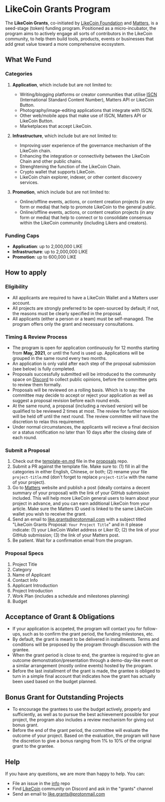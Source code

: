 # LikeCoin Grants Program

The **LikeCoin Grants**, co-initiated by [LikeCoin Foundation](https://like.co) and [Matters](https://matters.news), is a seed-stage (token) funding program. Positioned as a micro-incubator, the program aims to actively engage all sorts of contributors in the LikeCoin community, to help them build tools, products, events or businesses that add great value toward a more comprehensive ecosystem.


## What We Fund

### Categories

1. **Application**, which include but are not limited to:
    * Writing/blogging platforms or creator communities that utilise [ISCN](https://github.com/likecoin/iscn-specs) (International Standard Content Number), Matters API or LikeCoin Button.
    * Photography/image-editing applications that integrate with ISCN.
    * Other web/mobile apps that make use of ISCN, Matters API or LikeCoin Button.
    * Marketplaces that accept LikeCoin.

2. **Infrastructure**, which include but are not limited to:
    * Improving user experience of the governance mechanism of the LikeCoin chain.
    * Enhancing the integration or connectivity between the LikeCoin Chain and other public chains.
    * Strenghtening the function of the LikeCoin Chain.
    * Crypto wallet that supports LikeCoin.
    * LikeCoin chain explorer, indexer, or other content discovery services.

3. **Promotion**, which include but are not limited to:

    * Online/offline events, actions, or content creation projects (in any form or media) that help to promote LikeCoin to the general public.
    * Online/offline events, actions, or content creation projects (in any form or media) that help to connect or to consolidate consensus within the LikeCoin community (including Likers and creators).

### Funding Caps

* **Application**: up to 2,000,000 LIKE
* **Infrastructure**: up to 2,000,000 LIKE
* **Promotion**: up to 600,000 LIKE


## How to apply

### Eligibility

* All applicants are required to have a LikeCoin Wallet and a Matters user account.
* All projects are strongly preferred to be open-sourced by default; if not, the reasons must be clearly specified in the proposal.
* All applicants (either a person or a team) must be self-managed. The program offers only the grant and necessary consultations.

### Timing & Review Process

* The program is open for application continuously for 12 months starting from **May, 2021**, or until the fund is used up. Applications will be grouped in the same round every two months. 
* An application is only valid after each step of the proposal submission (see below) is fully completed. 
* Proposals successfully submitted will be introduced to the community space on [Discord](https://discord.com/invite/W4DQ6peZZZ) to collect public opinions, before the committee gets to review them formally.
* Proposals will be reviewed on a rolling basis. Which is to say: the committee may decide to accept or reject your application as well as suggest a proposal revision before each round ends.
* At the same round, a proposal (including a revised version) will be qualified to be reviewed 2 times at most. The review for further revision will be held off until the next round. The review committee will have the discretion to relax this requirement.
* Under normal circumstances, the applicants will recieve a final decision or a status notification no later than 10 days after the closing date of each round.

### Submit a Proposal

1. Check out the [template-en.md](https://github.com/likegrants/proposals/blob/main/template-en.md) file in the [proposals](https://github.com/likegrants/proposals) repo. 
2. Submit a PR against the template file. Make sure to: (1) fill in all the categories in either English, Chinese, or both; (2) rename your file `project-title`.md (don't forget to replace `project-title` with the name of your project).
3. Go to [Matters](https://matters.news) website and publish a post (ideally contains a decent summary of your proposal) with the link of your GitHub submission included. This will help more LikeCoin general users to learn about your project in advance, and you can earn additional LikeCoin from your article. Make sure the Matters ID used is linked to the same LikeCoin wallet you wish to receive the grant.
4. Send an email to like.grants@protonmail.com with a subject titled "LikeCoin Grants Proposal: `Your Project Title`" and in it please indicate: (1) your LikeCoin Wallet address or Liker ID; (2) the link of your GitHub submission; (3) the link of your Matters post.
5. Be patient. Wait for a confirmation email from the program.

### Proposal Specs

1. Project Title
2. Category
3. Name of Applicant
4. Contact Info
5. Applicant Introduction
6. Project Introduction
7. Work Plan (includes a schedule and milestones planning)
8. Budget


## Acceptance of Grant & Obligations

* If your application is accpeted, the program will contact you for follow-ups, such as to confirm the grant period, the funding milestones, etc. 
* By default, the grant is meant to be delivered in installments. Terms and conditions will be proposed by the program through discussion with the grantee. 
* When the grant period is close to end, the grantee is required to give an outcome demonstration/presentation through a demo-day-like event or a similar arrangement (mostly online events) hosted by the program.
* Before the last installment of the grant is made, the grantee is obliged to turn in a simple final account that indicates how the grant has actually been used based on the budget planned.


## Bonus Grant for Outstanding Projects
* To encourage the grantees to use the budget actively, properly and sufficiently, as well as to pursue the best achievement possible for your project, the program also includes a review mechanism for giving out bonus grant. 
* Before the end of the grant period, the committee will evaluate the outcome of your project. Based on the evaluation, the program will have the discretion to give a bonus ranging from 1% to 10% of the orignal grant to the grantee.


## Help

If you have any questions, we are more than happy to help. You can:

* File an issue in the [info](https://github.com/likegrants/info) repo
* Find [LikeCoin](https://discord.com/invite/W4DQ6peZZZ) community on Discord and ask in the "grants" channel
* Send an email to like.grants@protonmail.com

